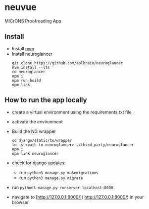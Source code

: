 # neuvue
MICrONS Proofreading App
## Install
- Install [nvm](https://github.com/nvm-sh/nvm)
- Install neuroglancer
	```
	git clone https://github.com/aplbrain/neuroglancer
	nvm install --lts
	cd neuroglancer
	npm i
	npm run build
	npm link
	```
## How to run the app locally

- create a virtual environment using the requirements.txt file 
- activate the environment

- Build the NG wrapper
	```
	cd django/static/ts/wrapper
	ln -s <path-to-neuroglancer> ./third_party/neuroglancer
	npm i
	npm link neuroglancer
	``` 
- check for django updates:
	- run `python3 manage.py makemigrations` 
	- run `python3 manage.py migrate`
- run `python3 manage.py runserver localhost:8000` 
- navigate to [http://127.0.0.1:8000/]( http://127.0.0.1:8000/) in your browser
